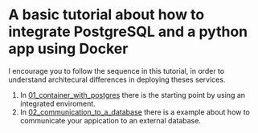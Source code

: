 A basic tutorial about how to integrate PostgreSQL and a python app using Docker
===

I encourage you to follow the sequence in this tutorial, in order to understand architecural differences in deploying theses services.

1. In [01_container_with_postgres](01_container_with_postgres) there is the starting point by using an integrated enviroment.
2. In [02_communication_to_a_database](02_communication_to_a_database) there is a example about how to communicate your appication to an external database.